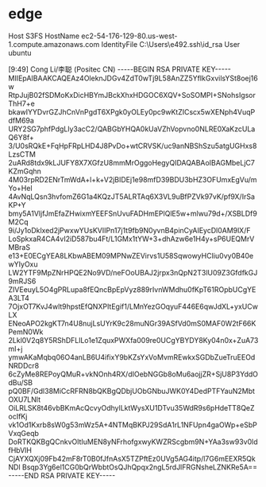 # edge
Host S3FS 
  HostName ec2-54-176-129-80.us-west-1.compute.amazonaws.com 
  IdentityFile C:\Users\e492\.ssh\id_rsa 
  User ubuntu

[9:49] Cong Li/李聪 (Positec CN)
-----BEGIN RSA PRIVATE KEY-----
MIIEpAIBAAKCAQEAz4OleknJDGv4ZdT0wTj9L58AnZZ5YfIkGxvilsYSt8oej16w
RtpJujB02fSDMoKxDicHBYmJBckXhxHDGOC6XQV+SoSOMPI+SNohsIgsorThH7+e
bkawIYYDvrGZJhCnVnPgdT6XPgk0yOLEy0pc9wKtZICscx5wXENph4VuqPdfM69a
URY2SG7phfPdgLly3acC2/QABGbYHQA0kUaVZhVopvno0NLRE0XaKzcULaQ6Y8f+
3/U0sRQkE+FqHpFRpLHD4J8PvDo+wtCRVSK/uc9anNBShSzu5atgUGHxs8LzsCTM
2uARd8tdx9kLJUFY8X7XGfzU8mmMrOggoHegyQIDAQABAoIBAGMbeLjC7KZmGqhn
4M03rpRD2ENrTmWdA+l+k+V2jBIDEj1e98mfD39BDU3bHZ3OFUmxEgVu/mYo+Hel
4AvNqLQsn3hvfomZ6G1a4KQzJT5ALRTAq6X3VL9uBfPZVk97vK/pf9X/IrSaKP+Y
bmy5A1VljfJmEfaZHwixmYEEFSnUvuFADHmEPlQlE5w+mlwu79d+/XSBLDf9M2Cq
9i/Jy1oDklxed2jPwxwYUsKVIIPn17j1t9fb9N0yvnB4pinCyAIEycDl0AM9lX/F
LoSpkxaR4CA4vI2iD587bu4Ft/L1GMx1tYW+3+dhAzw6e1H4y+sP6UEQMrVMBraS
e13+E0ECgYEA8LKbwABEM09MPNwZEVirvs1U58SqwowyHCIiu0vy0B40ewYIyOxu
LW2YTF9MpZNrHPQE2No9VD/neFOoUBAJ2jrpx3nQpN2T3lU09Z3GfdfkGJ9mRJS6
ZIVEeuyL5O4gPRLupa8fEQncBpEpVyz889rIvnWMdhu0fKpT61ROpbUCgYEA3LT4
7OjxOT7KvJ4wlt9hpstEfQNXPItEgif1/LMnYezGOqyuF446E6qwJdXL+yxUCwLX
ENeoAPO2kgKT7n4U8nujLsUYrK9c28muNGr39ASfVd0mS0MAF0W2tF66KPemN0Wk
2Lkl0V2q8Y5RShDFLlLo1e1ZquxPWXfa009re0UCgYBYDY8Ky04n0x+ZuA73mI+j
ymwAKaMqbq06O4anLB6U4ifixY9bKZsYxVoMvmREwkxSGDbZueTruEEOdNRDDcr8
6cZyMe8REPoyQMuR+vkNOnh4RX/dIOebNGGb8oMu6aojjZR+SjU8P3YddOdBu/SB
pQ0BF/Gdl38MiCcRFRN8bQKBgQDbjUObGNbuJWK0Y4DedPTFYauN2MbtOXU7LNlt
OiLRLSK8t46vbBKmAcQcvyOdhylLktWysXU1DTvu35WdR9s6pHdeTT8QeZocIfKj
vk1Od1Kxrb8sW0g53mWz5A+4NTMqBKPJ29SdA1rL1NFUpn4gaOWp+eSbPVxqGeqb
DoRTKQKBgQCnkvOltIuMEN8yNFrhofgxwyKWZRScgbm9N+YAa3sw93v0ldfHbVlH
CjAYXQXj09Fb42mF8rT0B0fJfnAsX5TZPftEz0UVg5AG4itp/l7G6mEEXR5QkNDl
Bsqp3Yg6el1CG0bQrWbbtOsQJhQpqx2ngL5rdJlFRGNsheLZNKRe5A==
-----END RSA PRIVATE KEY-----
